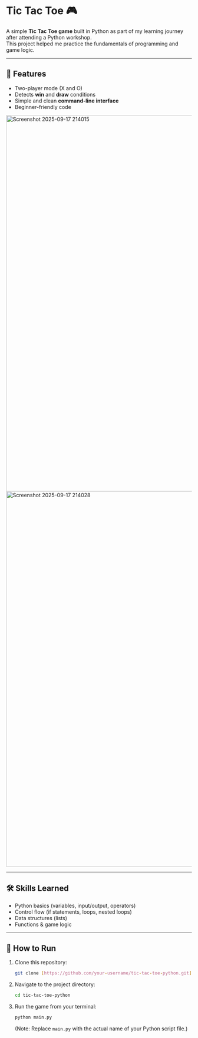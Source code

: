 # Tic Tac Toe 🎮  

A simple **Tic Tac Toe game** built in Python as part of my learning journey after attending a Python workshop.  
This project helped me practice the fundamentals of programming and game logic.  

---

## 📌 Features
- Two-player mode (X and O)  
- Detects **win** and **draw** conditions  
- Simple and clean **command-line interface**  
- Beginner-friendly code  
<img width="1919" height="1021" alt="Screenshot 2025-09-17 214015" src="https://github.com/user-attachments/assets/bb0a9493-b4fc-45a6-a198-6904adbdffdb" />
<img width="1919" height="1020" alt="Screenshot 2025-09-17 214028" src="https://github.com/user-attachments/assets/e45bf352-9337-464b-9fb3-1e85f5175742" />

---

## 🛠️ Skills Learned
- Python basics (variables, input/output, operators)  
- Control flow (if statements, loops, nested loops)  
- Data structures (lists)  
- Functions & game logic  

---

## 🚀 How to Run

1.  Clone this repository:
    ```bash
    git clone [https://github.com/your-username/tic-tac-toe-python.git](https://github.com/your-username/tic-tac-toe-python.git)
    ```
2.  Navigate to the project directory:
    ```bash
    cd tic-tac-toe-python
    ```
3.  Run the game from your terminal:
    ```bash
    python main.py
    ```
    (Note: Replace `main.py` with the actual name of your Python script file.)
